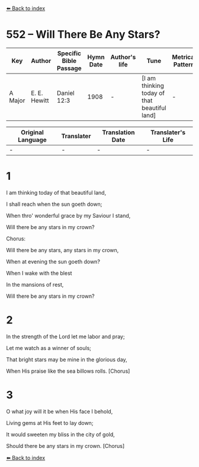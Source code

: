 [⬅️ Back to index](../README.md)

# 552 – Will There Be Any Stars?

Key | Author   | Specific Bible Passage     |Hymn Date |Author's life |Tune |Metrical Pattern   |Composer/Source
-- | --------- | ---------------------------|----------|--------------|-----|-------------------|-------------  
A Major |E. E. Hewitt |Daniel 12:3 |1908 |- |[I am thinking today of that beautiful land] |- |Jno. R. Sweney

Original Language | Translater | Translation Date   | Translater's Life  
----------------- | --------- | --------------------|-------------     
\- |- |- |-




# 1

I am thinking today of that beautiful land,

I shall reach when the sun goeth down;

When thro' wonderful grace by my Saviour I stand,

Will there be any stars in my crown?



Chorus:

Will there be any stars, any stars in my crown,

When at evening the sun goeth down?

When I wake with the blest

In the mansions of rest,

Will there be any stars in my crown?



# 2

In the strength of the Lord let me labor and pray;

Let me watch as a winner of souls;

That bright stars may be mine in the glorious day,

When His praise like the sea billows rolls.  [Chorus]



# 3

O what joy will it be when His face I behold,

Living gems at His feet to lay down;

It would sweeten my bliss in the city of gold, 

Should there be any stars in my crown.  [Chorus]

[⬅️ Back to index](../README.md)
